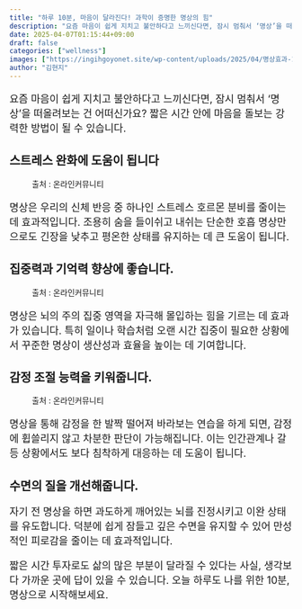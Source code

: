```yaml
---
title: "하루 10분, 마음이 달라진다! 과학이 증명한 명상의 힘"
description: "요즘 마음이 쉽게 지치고 불안하다고 느끼신다면, 잠시 멈춰서 ‘명상’을 떠올려보는 건 어떠신가요? 짧은 시간 안에 마음을 돌보는 강력한 방법이 될 수 있습니다."
date: 2025-04-07T01:15:44+09:00
draft: false
categories: ["wellness"]
images: ["https://ingihgoyonet.site/wp-content/uploads/2025/04/명상효과-1024x614.jpg", "https://ingihgoyonet.site/wp-content/uploads/2025/04/명상-2-1024x768.jpg", "https://ingihgoyonet.site/wp-content/uploads/2025/04/명상하기-1024x683.jpg"]
author: "김현지"
---
```


<p style="font-size:18px">요즘 마음이 쉽게 지치고 불안하다고 느끼신다면, 잠시 멈춰서 ‘명상’을 떠올려보는 건 어떠신가요? 짧은 시간 안에 마음을 돌보는 강력한 방법이 될 수 있습니다.</p> <h2 >스트레스 완화에 도움이 됩니다</h2> <figure ><img src="https://ingihgoyonet.site/wp-content/uploads/2025/04/명상효과-1024x614.jpg" alt="" style="aspect-ratio:16/9;object-fit:cover"/><figcaption >출처 : 온라인커뮤니티</figcaption></figure> <p style="font-size:18px">명상은 우리의 신체 반응 중 하나인 스트레스 호르몬 분비를 줄이는 데 효과적입니다. 조용히 숨을 들이쉬고 내쉬는 단순한 호흡 명상만으로도 긴장을 낮추고 평온한 상태를 유지하는 데 큰 도움이 됩니다.</p> <h2 >집중력과 기억력 향상에 좋습니다.</h2> <figure ><img src="https://ingihgoyonet.site/wp-content/uploads/2025/04/명상-2-1024x768.jpg" alt="" style="aspect-ratio:16/9;object-fit:cover"/><figcaption >출처 : 온라인커뮤니티</figcaption></figure> <p style="font-size:18px">명상은 뇌의 주의 집중 영역을 자극해 몰입하는 힘을 기르는 데 효과가 있습니다. 특히 일이나 학습처럼 오랜 시간 집중이 필요한 상황에서 꾸준한 명상이 생산성과 효율을 높이는 데 기여합니다.</p> <h2 >감정 조절 능력을 키워줍니다.</h2> <figure ><img src="https://ingihgoyonet.site/wp-content/uploads/2025/04/명상하기-1024x683.jpg" alt="" style="aspect-ratio:16/9;object-fit:cover"/><figcaption >출처 : 온라인커뮤니티</figcaption></figure> <p style="font-size:18px">명상을 통해 감정을 한 발짝 떨어져 바라보는 연습을 하게 되면, 감정에 휩쓸리지 않고 차분한 판단이 가능해집니다. 이는 인간관계나 갈등 상황에서도 보다 침착하게 대응하는 데 도움이 됩니다.</p> <h2 >수면의 질을 개선해줍니다.</h2> <p style="font-size:18px">자기 전 명상을 하면 과도하게 깨어있는 뇌를 진정시키고 이완 상태를 유도합니다. 덕분에 쉽게 잠들고 깊은 수면을 유지할 수 있어 만성적인 피로감을 줄이는 데 효과적입니다.</p> <p style="font-size:18px">짧은 시간 투자로도 삶의 많은 부분이 달라질 수 있다는 사실, 생각보다 가까운 곳에 답이 있을 수 있습니다. 오늘 하루도 나를 위한 10분, 명상으로 시작해보세요.</p>